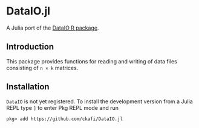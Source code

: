 # DataIO.jl

A Julia port of the [DataIO R package](https://github.com/aultsch/DataIO).

## Introduction

This package provides functions for reading and writing of data files consisting
of ``n × k``  matrices.

## Installation
`DataIO` is not yet registered. To install the development version from a Julia
REPL type `]` to enter Pkg REPL mode and run
```
pkg> add https://github.com/ckafi/DataIO.jl
```
